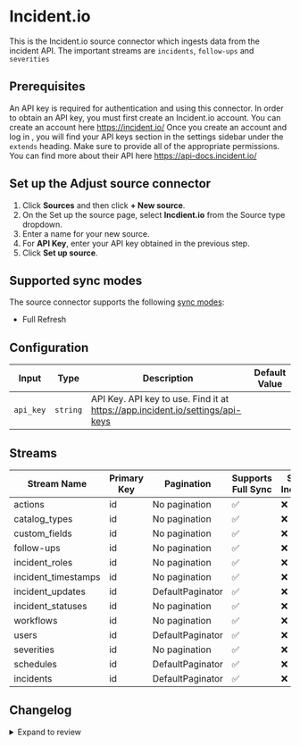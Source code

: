 # Incident.io

This is the Incident.io source connector which ingests data from the incident API.
The important streams are `incidents`, `follow-ups` and `severities`

## Prerequisites

An API key is required for authentication and using this connector. In order to obtain an API key, you must first create an Incident.io account.
You can create an account here https://incident.io/
Once you create an account and log in , you will find your API keys section in the settings sidebar under the `extends` heading. Make sure to provide all of the appropriate permissions.
You can find more about their API here https://api-docs.incident.io/

## Set up the Adjust source connector

1. Click **Sources** and then click **+ New source**.
2. On the Set up the source page, select **Incdient.io** from the Source type dropdown.
3. Enter a name for your new source.
4. For **API Key**, enter your API key obtained in the previous step.
7. Click **Set up source**.

## Supported sync modes

The source connector supports the following [sync modes](https://docs.airbyte.com/cloud/core-concepts#connection-sync-modes):

- Full Refresh

## Configuration

| Input | Type | Description | Default Value |
|-------|------|-------------|---------------|
| `api_key` | `string` | API Key. API key to use. Find it at https://app.incident.io/settings/api-keys |  |

## Streams
| Stream Name | Primary Key | Pagination | Supports Full Sync | Supports Incremental |
|-------------|-------------|------------|---------------------|----------------------|
| actions | id | No pagination | ✅ |  ❌  |
| catalog_types | id | No pagination | ✅ |  ❌  |
| custom_fields | id | No pagination | ✅ |  ❌  |
| follow-ups | id | No pagination | ✅ |  ❌  |
| incident_roles | id | No pagination | ✅ |  ❌  |
| incident_timestamps | id | No pagination | ✅ |  ❌  |
| incident_updates | id | DefaultPaginator | ✅ |  ❌  |
| incident_statuses | id | No pagination | ✅ |  ❌  |
| workflows | id | No pagination | ✅ |  ❌  |
| users | id | DefaultPaginator | ✅ |  ❌  |
| severities | id | No pagination | ✅ |  ❌  |
| schedules | id | DefaultPaginator | ✅ |  ❌  |
| incidents | id | DefaultPaginator | ✅ |  ❌  |

## Changelog

<details>
  <summary>Expand to review</summary>

| Version          | Date              | Pull Request | Subject        |
|------------------|-------------------|--------------|----------------|
| 0.0.13 | 2025-02-22 | [54316](https://github.com/airbytehq/airbyte/pull/54316) | Update dependencies |
| 0.0.12 | 2025-02-15 | [53844](https://github.com/airbytehq/airbyte/pull/53844) | Update dependencies |
| 0.0.11 | 2025-02-08 | [53299](https://github.com/airbytehq/airbyte/pull/53299) | Update dependencies |
| 0.0.10 | 2025-02-01 | [52718](https://github.com/airbytehq/airbyte/pull/52718) | Update dependencies |
| 0.0.9 | 2025-01-25 | [52221](https://github.com/airbytehq/airbyte/pull/52221) | Update dependencies |
| 0.0.8 | 2025-01-18 | [51782](https://github.com/airbytehq/airbyte/pull/51782) | Update dependencies |
| 0.0.7 | 2025-01-11 | [51186](https://github.com/airbytehq/airbyte/pull/51186) | Update dependencies |
| 0.0.6 | 2024-12-28 | [50648](https://github.com/airbytehq/airbyte/pull/50648) | Update dependencies |
| 0.0.5 | 2024-12-21 | [50137](https://github.com/airbytehq/airbyte/pull/50137) | Update dependencies |
| 0.0.4 | 2024-12-14 | [49218](https://github.com/airbytehq/airbyte/pull/49218) | Update dependencies |
| 0.0.3 | 2024-12-11 | [48989](https://github.com/airbytehq/airbyte/pull/48989) | Starting with this version, the Docker image is now rootless. Please note that this and future versions will not be compatible with Airbyte versions earlier than 0.64 |
| 0.0.2 | 2024-11-04 | [47842](https://github.com/airbytehq/airbyte/pull/47842) | Update dependencies |
| 0.0.1 | 2024-10-03 | | Initial release by [@aazam-gh](https://github.com/aazam-gh) via Connector Builder |

</details>
